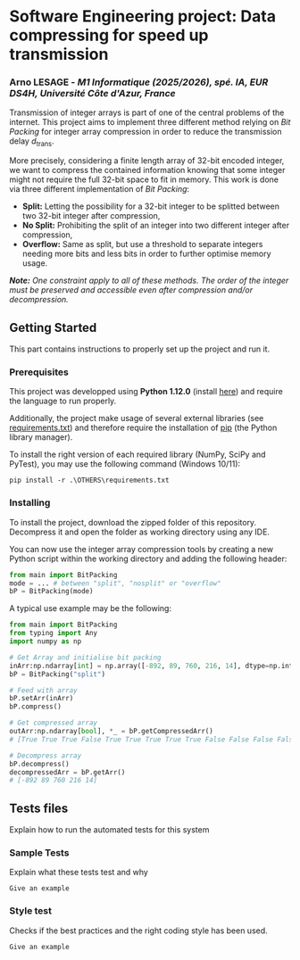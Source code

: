 # Software Engineering project: Data compressing for speed up transmission


### **Arno LESAGE** - *M1 Informatique (2025/2026), spé. IA, EUR DS4H, Université Côte d'Azur, France*


Transmission of integer arrays is part of one of the central problems of the internet. This project aims to implement three different method relying on *Bit Packing* for integer array compression in order to reduce the transmission delay $d_{\text{trans}}$.

More precisely, considering a finite length array of 32-bit encoded integer, we want to compress the contained information knowing that some integer might not require the full 32-bit space to fit in memory. This work is done via three different implementation of *Bit Packing*:

- **Split:** Letting the possibility for a 32-bit integer to be splitted between two 32-bit integer after compression,
- **No Split:** Prohibiting the split of an integer into two different integer after compression,
- **Overflow:** Same as split, but use a threshold to separate integers needing more bits and less bits in order to further optimise memory usage.

***Note:** One constraint apply to all of these methods. The order of the integer must be preserved and accessible even after compression and/or decompression.*

## Getting Started
This part contains instructions to properly set up the project and run it.

### Prerequisites
This project was developped using **Python 1.12.0** (install <a href="https://www.python.org/downloads/release/python-3120/">here</a>) and require the language to run properly.

Additionally, the project make usage of several external libraries (see <a href="OTHERS//requirements.txt">requirements.txt</a>) and therefore require the installation of <a href="https://pip.pypa.io/en/stable/installation/">pip</a> (the Python library manager).

To install the right version of each required library (NumPy, SciPy and PyTest), you may use the following command (Windows 10/11):

    pip install -r .\OTHERS\requirements.txt

### Installing

To install the project, download the zipped folder of this repository. Decompress it and open the folder as working directory using any IDE.

You can now use the integer array compression tools by creating a new Python script within the working directory and adding the following header:

```py
from main import BitPacking
mode = ... # between "split", "nosplit" or "overflow"
bP = BitPacking(mode)
```

A typical use example may be the following:
```py
from main import BitPacking
from typing import Any
import numpy as np

# Get Array and initialise bit packing
inArr:np.ndarray[int] = np.array([-892, 89, 760, 216, 14], dtype=np.int32)
bP = BitPacking("split")

# Feed with array 
bP.setArr(inArr)
bP.compress()

# Get compressed array
outArr:np.ndarray[bool], *_ = bP.getCompressedArr()
# [True True True False True True True True True False False False False False False True False True True False False True False True False True True True True True False False False False False False True True False True True False False False False False False False False False False True True True False False False False False False False False False False]

# Decompress array
bP.decompress()
decompressedArr = bP.getArr()
# [-892 89 760 216 14]
```

## Tests files

Explain how to run the automated tests for this system

### Sample Tests

Explain what these tests test and why

    Give an example

### Style test

Checks if the best practices and the right coding style has been used.

    Give an example

